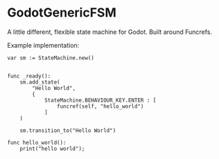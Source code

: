 # GodotGenericFSM
A little different, flexible state machine for Godot. Built around Funcrefs.

Example implementation:
```
var sm := StateMachine.new()


func _ready():
	sm.add_state(
		"Hello World",
		{
			StateMachine.BEHAVIOUR_KEY.ENTER : [
				funcref(self, "hello_world")
			]
	)
	
	sm.transition_to("Hello World")

func hello_world():
  	print("hello world");
```

